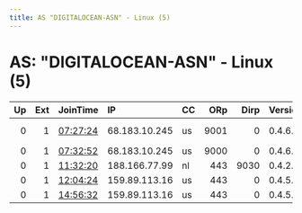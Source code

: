 ```yaml
---
title: AS "DIGITALOCEAN-ASN" - Linux (5)
---
```


# AS: "DIGITALOCEAN-ASN" - Linux (5)

|   Up |   Ext | JoinTime                                                                                              | IP            | CC   |   ORp |   Dirp | Version   | Contact                      | Nickname          |   eFamMembers |
|-----:|------:|:------------------------------------------------------------------------------------------------------|:--------------|:-----|------:|-------:|:----------|:-----------------------------|:------------------|--------------:|
|    0 |     1 | [07:27:24](https://nusenu.github.io/OrNetStats/w/relay/D1A5419D581EC84D49BBD32470EB7A67A92306AD.html) | 68.183.10.245 | us   |  9001 |      0 | 0.4.6.9   | Bob Watson &lt;bob.watson.87 | WebExit           |             1 |
|    0 |     1 | [07:32:52](https://nusenu.github.io/OrNetStats/w/relay/C007C7B1F2282FEAD8A6CB14170466A3887EF66C.html) | 68.183.10.245 | us   |  9000 |      0 | 0.4.6.9   | None                         | RandomExitNode    |             1 |
|    0 |     1 | [11:32:20](https://nusenu.github.io/OrNetStats/w/relay/7740E7496E6E350F173392E31587E083CBD86D32.html) | 188.166.77.99 | nl   |   443 |   9030 | 0.4.2.7   | Erebus&lt;fuckjunkies69@prot | fuckinghatemylife |             1 |
|    0 |     1 | [12:04:24](https://nusenu.github.io/OrNetStats/w/relay/FE5E097C3B153A4BF1990CB5107C3609F1B13572.html) | 159.89.113.16 | us   |   443 |      0 | 0.4.5.10  | None                         | echlo1            |             1 |
|    0 |     1 | [14:56:32](https://nusenu.github.io/OrNetStats/w/relay/691B7A4DA59CA252F8D53B9DBB0F26DB95428605.html) | 159.89.113.16 | us   |   443 |      0 | 0.4.5.10  | echlofast@protonmail.com     | echlofast         |             1 |

